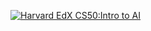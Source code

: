 


[![Harvard EdX CS50:Intro to AI](http://img.youtube.com/vi/kZetNqO3CZg/0.jpg)](https://youtu.be/kZetNqO3CZg)
